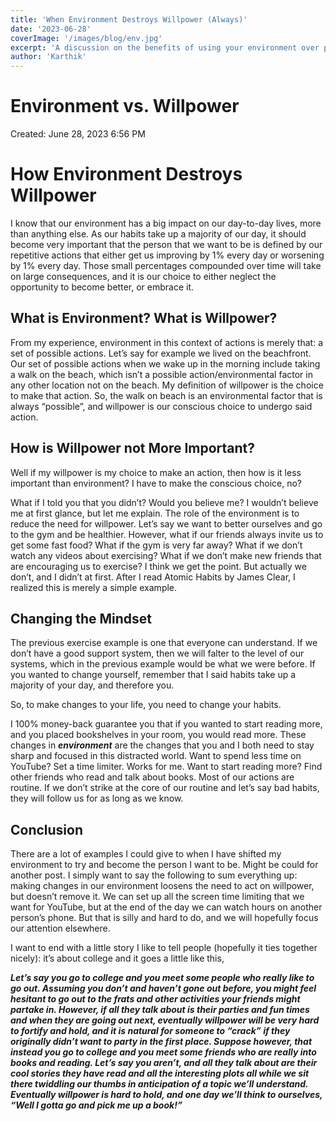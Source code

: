 ```yaml
---
title: 'When Environment Destroys Willpower (Always)'
date: '2023-06-28'
coverImage: '/images/blog/env.jpg'
excerpt: 'A discussion on the benefits of using your environment over pure willpower.'
author: 'Karthik'
---
```


# Environment vs. Willpower

Created: June 28, 2023 6:56 PM

# How Environment Destroys Willpower

I know that our environment has a big impact on our day-to-day lives, more than anything else. As our habits take up a majority of our day, it should become very important that the person that we want to be is defined by our repetitive actions that either get us improving by 1% every day or worsening by 1% every day. Those small percentages compounded over time will take on large consequences, and it is our choice to either neglect the opportunity to become better, or embrace it. 

## What is Environment? What is Willpower?

From my experience, environment in this context of actions is merely that: a set of possible actions. Let’s say for example we lived on the beachfront. Our set of possible actions when we wake up in the morning include taking a walk on the beach, which isn’t a possible action/environmental factor in any other location not on the beach. My definition of willpower is the choice to make that action. So, the walk on beach is an environmental factor that is always “possible”, and willpower is our conscious choice to undergo said action.

## How is Willpower not More Important?

Well if my willpower is my choice to make an action, then how is it less important than environment? I have to make the conscious choice, no? 

What if I told you that you didn’t? Would you believe me? I wouldn’t believe me at first glance, but let me explain. The role of the environment is to reduce the need for willpower. Let’s say we want to better ourselves and go to the gym and be healthier. However, what if our friends always invite us to get some fast food? What if the gym is very far away? What if we don’t watch any videos about exercising? What if we don’t make new friends that are encouraging us to exercise? I think we get the point. But actually we don’t, and I didn’t at first. After I read Atomic Habits by James Clear, I realized this is merely a simple example.

## Changing the Mindset

The previous exercise example is one that everyone can understand. If we don’t have a good support system, then we will falter to the level of our systems, which in the previous example would be what we were before. If you wanted to change yourself, remember that I said habits take up a majority of your day, and therefore you. 

So, to make changes to your life, you need to change your habits. 

I 100% money-back guarantee you that if you wanted to start reading more, and you placed bookshelves in your room, you would read more. These changes in *********************************environment********************************* are the changes that you and I both need to stay sharp and focused in this distracted world. Want to spend less time on YouTube? Set a time limiter. Works for me. Want to start reading more? Find other friends who read and talk about books. Most of our actions are routine. If we don’t strike at the core of our routine and let’s say bad habits, they will follow us for as long as we know.

## Conclusion

There are a lot of examples I could give to when I have shifted my environment to try and become the person I want to be. Might be could for another post. I simply want to say the following to sum everything up: making changes in our environment loosens the need to act on willpower, but doesn’t remove it. We can set up all the screen time limiting that we want for YouTube, but at the end of the day we can watch hours on another person’s phone. But that is silly and hard to do, and we will hopefully focus our attention elsewhere.

I want to end with a little story I like to tell people (hopefully it ties together nicely): it’s about college and it goes a little like this, 

*************Let’s say you go to college and you meet some people who really like to go out. Assuming you don’t and haven’t gone out before, you might feel hesitant to go out to the frats and other activities your friends might partake in. However, if all they talk about is their parties and fun times and when they are going out next, eventually willpower will be very hard to fortify and hold, and it is natural for someone to “crack” if they originally didn’t want to party in the first place. Suppose however, that instead you go to college and you meet some friends who are really into books and reading. Let’s say you aren’t, and all they talk about are their cool stories they have read and all the interesting plots all while we sit there twiddling our thumbs in anticipation of a topic we’ll understand. Eventually willpower is hard to hold, and one day we’ll think to ourselves, “Well I gotta go and pick me up a book!”*************